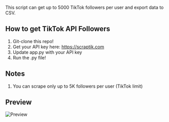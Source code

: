 This script can get up to 5000 TikTok followers per user and export data to CSV.

## How to get TikTok API Followers
1. Git-clone this repo!
2. Get your API key here: https://scraptik.com
3. Update app.py with your API key
4. Run the .py file!

## Notes
1. You can scrape only up to 5K followers per user (TikTok limit)

## Preview
![Preview](https://i.imgur.com/QqpH74a.png)
